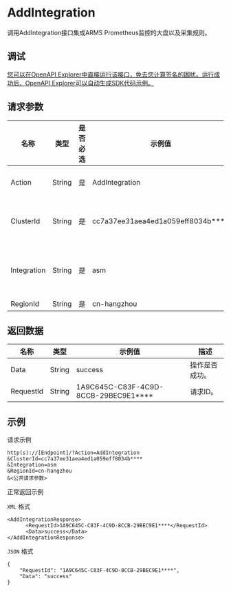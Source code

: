 # AddIntegration

调用AddIntegration接口集成ARMS Prometheus监控的大盘以及采集规则。

## 调试

[您可以在OpenAPI Explorer中直接运行该接口，免去您计算签名的困扰。运行成功后，OpenAPI Explorer可以自动生成SDK代码示例。](https://api.aliyun.com/#product=ARMS&api=AddIntegration&type=RPC&version=2019-08-08)

## 请求参数

|名称|类型|是否必选|示例值|描述|
|--|--|----|---|--|
|Action|String|是|AddIntegration|系统规定参数，取值为`AddIntegration`。 |
|ClusterId|String|是|cc7a37ee31aea4ed1a059eff8034b\*\*\*\*|阿里云容器服务Kubernetes版的Kubernetes集群的ID。 |
|Integration|String|是|asm|ARMS支持的软件缩写。可选值（不区分大小写）：`ASM`、`IoT`和`Flink`。 |
|RegionId|String|是|cn-hangzhou|地域ID。 |

## 返回数据

|名称|类型|示例值|描述|
|--|--|---|--|
|Data|String|success|操作是否成功。 |
|RequestId|String|1A9C645C-C83F-4C9D-8CCB-29BEC9E1\*\*\*\*|请求ID。 |

## 示例

请求示例

```
http(s)://[Endpoint]/?Action=AddIntegration
&ClusterId=cc7a37ee31aea4ed1a059eff8034b****
&Integration=asm
&RegionId=cn-hangzhou
&<公共请求参数>
```

正常返回示例

`XML` 格式

```
<AddIntegrationResponse>
	  <RequestId>1A9C645C-C83F-4C9D-8CCB-29BEC9E1****</RequestId>
	  <Data>success</Data>
</AddIntegrationResponse>
```

`JSON` 格式

```
{
    "RequestId": "1A9C645C-C83F-4C9D-8CCB-29BEC9E1****",
    "Data": "success"
}
```

